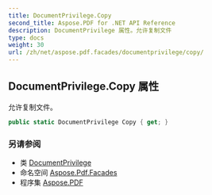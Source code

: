 ```yaml
---
title: DocumentPrivilege.Copy
second_title: Aspose.PDF for .NET API Reference
description: DocumentPrivilege 属性。允许复制文件
type: docs
weight: 30
url: /zh/net/aspose.pdf.facades/documentprivilege/copy/
---
```

## DocumentPrivilege.Copy 属性

允许复制文件。

```csharp
public static DocumentPrivilege Copy { get; }
```

### 另请参阅

* 类 [DocumentPrivilege](../)
* 命名空间 [Aspose.Pdf.Facades](../../../aspose.pdf.facades/)
* 程序集 [Aspose.PDF](../../../)